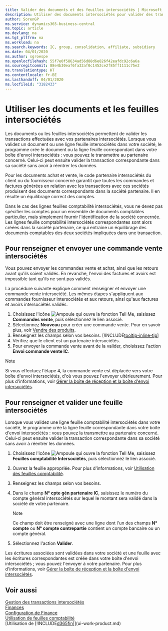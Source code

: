 ```yaml
---
title: Valider des documents et des feuilles intersociétés | Microsoft Docs
description: Utiliser des documents intersociétés pour valider des transactions avec vos partenaires intersociétés.
author: SorenGP
ms.service: dynamics365-business-central
ms.topic: article
ms.devlang: na
ms.tgt_pltfrm: na
ms.workload: na
ms.search.keywords: IC, group, consolidation, affiliate, subsidiary
ms.date: 04/01/2020
ms.author: sgroespe
ms.openlocfilehash: 55f7e0f58634ad56d88d6e826f42eafdc92c6a6a
ms.sourcegitcommit: 88e4b30eaf6fa32af0c1452ce2f85ff1111c75e2
ms.translationtype: HT
ms.contentlocale: fr-BE
ms.lasthandoff: 04/01/2020
ms.locfileid: "3182433"
---
```

# <a name="work-with-intercompany-documents-and-journals"></a>Utiliser les documents et les feuilles intersociétés
Les documents ou les feuilles intersociétés permettent de valider les transactions effectuées avec vos partenaires intersociétés. Lorsque vous validez un document ou une ligne feuille intersociétés dans votre société, le programme crée le document ou la ligne feuille correspondant dans votre boîte d'envoi intersociétés : vous pouvez le transmettre au partenaire concerné. Celui-ci peut ensuite valider la transaction correspondante dans sa société sans avoir à réentrer les données.

Pour les documents achat et vente, le code partenaire intersociétés du client ou du fournisseur concerné garantit que toutes les commandes et factures générées en relation avec les transactions avec ces sociétés produisent des documents correspondants dans la société partenaire. Il en résulte un équilibrage correct des comptes.

Dans le cas des lignes feuilles comptabilité intersociétés, vous ne devez pas spécifier les comptes pour un ensemble de documents comptables particulier, mais simplement fournir l'identification de la société concernée. Les lignes feuille comptabilité intersociétés correspondantes sont alors créées dans la société partenaire, ce qui entraîne un équilibrage des documents comptables des deux sociétés impliquées dans une transaction.

## <a name="to-fill-in-and-send-an-intercompany-sales-order"></a>Pour renseigner et envoyer une commande vente intersociétés
Vous pouvez envoyer les commandes vente et achat, ainsi que les retours avant qu'ils soient validés. En revanche, l'envoi des factures et avoirs est impossible tant qu'ils ne sont pas validés.

La procédure suivante explique comment renseigner et envoyer une commande vente intersociété. Les mêmes étapes s'appliquent aux commandes fournisseur intersociétés et aux retours, ainsi qu'aux factures et avoirs intersociétés validés.  

1. Choisissez l'icône ![Ampoule qui ouvre la fonction Tell Me](media/ui-search/search_small.png "Dites-moi ce que vous voulez faire"), saisissez **Commandes vente**, puis sélectionnez le lien associé.  
2. Sélectionnez **Nouveau** pour créer une commande vente. Pour en savoir plus, voir [Vendre des produits](sales-how-sell-products.md).  
3. Renseignez les champs selon vos besoins. [!INCLUDE[tooltip-inline-tip](includes/tooltip-inline-tip_md.md)]
4. Vérifiez que le client est un partenaire intersociétés.
5. Pour envoyer la commande vente avant de la valider, choisissez l'action **Envoi commande vente IC**.

> [!NOTE]
> Si vous effectuez l'étape 4, la commande vente est déplacée vers votre boîte d'envoi intersociétés, d'où vous pouvez l'envoyer ultérieurement. Pour plus d'informations, voir [Gérer la boîte de réception et la boîte d'envoi intersociétés](intercompany-how-manage-intercompany-inbox.md).

## <a name="to-fill-in-and-post-an-intercompany-journal"></a>Pour renseigner et valider une feuille intersociétés
Lorsque vous validez une ligne feuille comptabilité intersociétés dans votre société, le programme crée la ligne feuille correspondante dans votre boîte d'envoi intersociétés : vous pouvez la transmettre au partenaire concerné. Celui-ci peut ensuite valider la transaction correspondante dans sa société sans avoir à réentrer les données.

1. Choisissez l'icône ![Ampoule qui ouvre la fonction Tell Me](media/ui-search/search_small.png "Dites-moi ce que vous voulez faire"), saisissez **Feuilles comptabilité Intersociétés**, puis sélectionnez le lien associé.  
2. Ouvrez la feuille appropriée. Pour plus d'informations, voir [Utilisation des feuilles comptabilité](ui-work-general-journals.md).
3. Renseignez les champs selon vos besoins.
4. Dans le champ **N° cpte gén partenaire IC**, saisissez le numéro du compte général intersociétés sur lequel le montant sera validé dans la société de votre partenaire.

    > [!NOTE]
    > Ce champ doit être renseigné avec une ligne dont l'un des champs **N° compte** ou **N° compte contrepartie** contient un compte bancaire ou un compte général.  
5. Sélectionnez l'action **Valider**.

Les écritures associées sont validées dans votre société et une feuille avec les écritures correspondantes est créée dans votre boîte d'envoi intersociétés ; vous pouvez l'envoyer à votre partenaire. Pour plus d'informations, voir [Gérer la boîte de réception et la boîte d'envoi intersociétés](intercompany-how-manage-intercompany-inbox.md).

## <a name="see-also"></a>Voir aussi
[Gestion des transactions intersociétés](intercompany-manage.md)  
[Finances](finance.md)  
[Configuration de Finance](finance-setup-finance.md)  
[Utilisation de feuilles comptabilité](ui-work-general-journals.md)  
[Utilisation de [!INCLUDE[d365fin](includes/d365fin_md.md)]](ui-work-product.md)
